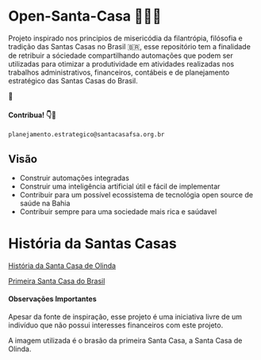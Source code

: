 # Open-Santa-Casa 🏨🏥⛪
Projeto inspirado nos principios de misericódia da filantrópia, filósofia e tradição das Santas Casas no Brasil 🇧🇷, esse repositório tem a finalidade de retribuir a sóciedade compartilhando automações que podem ser utilizadas para otimizar a produtividade em atividades realizadas nos trabalhos administrativos, financeiros, contábeis e de planejamento estratégico das Santas Casas do Brasil. 

🤖

#### Contribua! 👇📩

``planejamento.estrategico@santacasafsa.org.br``

## Visão

- Construir automações integradas
- Construir uma inteligência artificial útil e fácil de implementar
- Contribuir para um possível ecossistema de tecnológia open source de saúde na Bahia
- Contribuir sempre para uma sociedade mais rica e saúdavel

# História da Santas Casas
[História da Santa Casa de Olinda](https://www.santacasarecife.org.br/institucional/nossa-historia/)

[Primeira Santa Casa do Brasil](http://www.arquidioceseolindarecife.org/santa-casa-promove-natal-luz/)

#### Observações Importantes
Apesar da fonte de inspiração, esse projeto é uma iniciativa livre de um indivíduo que não possui interesses financeiros com este projeto.

A imagem utilizada é o brasão da primeira Santa Casa, a Santa Casa de Olinda.
